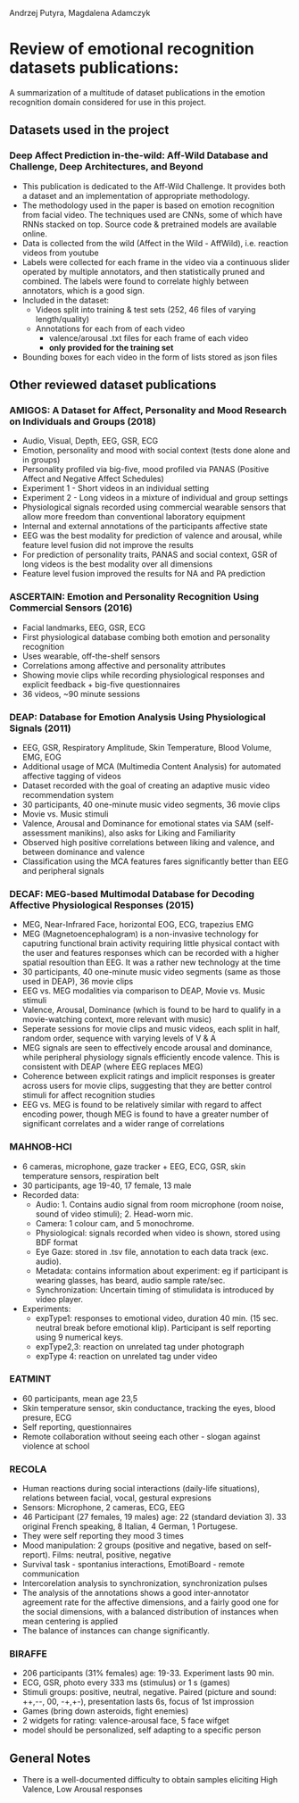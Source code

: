 Andrzej Putyra, Magdalena Adamczyk

# Review of emotional recognition datasets publications:

A summarization of a multitude of dataset publications in the emotion recognition domain considered for use in this project.

## Datasets used in the project

### Deep Affect Prediction in-the-wild: Aff-Wild Database and Challenge, Deep Architectures, and Beyond

* This publication is dedicated to the Aff-Wild Challenge. It provides both a dataset and an implementation of appropriate methodology.
* The methodology used in the paper is based on emotion recognition from facial video. The techniques used are CNNs, some of which have RNNs stacked on top. Source code & pretrained models are available online.
* Data is collected from the wild (Affect in the Wild - AffWild), i.e. reaction videos from youtube
* Labels were collected for each frame in the video via a continuous slider operated by multiple annotators, and then statistically pruned and combined. The labels were found to correlate highly between annotators, which is a good sign.
* Included in the dataset:
  * Videos split into training & test sets (252, 46 files of varying length/quality)
  * Annotations for each from of each video
    * valence/arousal .txt files for each frame of each video
    * **only provided for the training set**
 * Bounding boxes for each video in the form of lists stored as json files

## Other reviewed dataset publications

### AMIGOS: A Dataset for Affect, Personality and Mood Research on Individuals and Groups (2018)

* Audio, Visual, Depth, EEG, GSR, ECG
* Emotion, personality and mood with social context (tests done alone and in groups)
* Personality profiled via big-five, mood profiled via PANAS (Positive Affect and Negative Affect Schedules)
* Experiment 1 - Short videos in an individual setting
* Experiment 2 - Long videos in a mixture of individual and group settings
* Physiological signals recorded using commercial wearable sensors that allow more freedom than conventional laboratory equipment
* Internal and external annotations of the participants affective state
* EEG was the best modality for prediction of valence and arousal, while feature level fusion did not improve the results
* For prediction of personality traits, PANAS and social context, GSR of long videos is the best modality over all dimensions
* Feature level fusion improved the results for NA and PA prediction

### ASCERTAIN: Emotion and Personality Recognition Using Commercial Sensors (2016)

* Facial landmarks, EEG, GSR, ECG
* First physiological database combing both emotion and personality recognition
* Uses wearable, off-the-shelf sensors
* Correlations among affective and personality attributes
* Showing movie clips while recording physiological responses and explicit feedback + big-five questionnaires
* 36 videos, ~90 minute sessions

### DEAP: Database for Emotion Analysis Using Physiological Signals (2011)

* EEG, GSR, Respiratory Amplitude, Skin Temperature, Blood Volume, EMG, EOG
* Additional usage of MCA (Multimedia Content Analysis) for automated affective tagging of videos
* Dataset recorded with the goal of creating an adaptive music video recommendation system
* 30 participants, 40 one-minute music video segments, 36 movie clips
* Movie vs. Music stimuli
* Valence, Arousal and Dominance for emotional states via SAM (self-assessment manikins), also asks for Liking and Familiarity
* Observed high positive correlations between liking and valence, and between dominance and valence
* Classification using the MCA features fares significantly better than EEG and peripheral signals 

### DECAF: MEG-based Multimodal Database for Decoding Affective Physiological Responses (2015)

* MEG, Near-Infrared Face, horizontal EOG, ECG, trapezius EMG
* MEG (Magnetoencephalogram) is a non-invasive technology for caputring functional brain activity requiring little physical contact with the user and features responses which can be recorded with a higher spatial resoultion than EEG. It was a rather new technology at the time
* 30 participants, 40 one-minute music video segments (same as those used in DEAP), 36 movie clips
* EEG vs. MEG modalities via comparison to DEAP, Movie vs. Music stimuli
* Valence, Arousal, Dominance (which is found to be hard to qualify in a movie-watching context, more relevant with music)
* Seperate sessions for movie clips and music videos, each split in half, random order, sequence with varying levels of V & A
* MEG signals are seen to effectively encode arousal and dominance, while peripheral physiology signals efficiently encode valence. This is consistent with DEAP (where EEG replaces MEG)
* Coherence between explicit ratings and implicit responses is greater across users for movie clips, suggesting that they are better control stimuli for affect recognition studies
* EEG vs. MEG is found to be relatively similar with regard to affect encoding power, though MEG is found to have a greater number of significant correlates and a wider range of correlations

### MAHNOB-HCI

* 6 cameras, microphone, gaze tracker + EEG, ECG, GSR, skin temperature sensors, respiration belt
* 30 participants, age 19-40, 17 female, 13 male
* Recorded data:
	* Audio: 1. Contains audio signal from room microphone (room noise, sound of video stimuli); 2. Head-worn mic. 
	* Camera: 1 colour cam, and 5 monochrome. 
	* Physiological: signals recorded when video is shown, stored using BDF format
	* Eye Gaze: stored in .tsv file, annotation to each data track (exc. audio). 
	* Metadata: contains information about experiment: eg if participant is wearing glasses, has beard, audio sample rate/sec. 
	* Synchronization: Uncertain timing of stimulidata is introduced by video player.
* Experiments: 
	* expType1: responses to emotional video, duration 40 min. (15 sec. neutral break before emotional klip). Participant is self reporting using 9 numerical keys.
	* expType2,3: reaction on unrelated tag under photograph
	* expType 4: reaction on unrelated tag under video
	
### EATMINT

* 60 participants, mean age 23,5 
* Skin temperature sensor, skin conductance, tracking the eyes, blood presure, ECG
* Self reporting, questionnaires
* Remote collaboration without seeing each other - slogan against violence at school

### RECOLA

* Human reactions during social interactions (daily-life situations), relations between facial, vocal, gestural expresions
* Sensors: Microphone, 2 cameras, ECG, EEG
* 46 Participant (27 females, 19 males) age: 22 (standard deviation 3). 33 original French speaking, 8 Italian, 4 German, 1 Portugese.
* They were self reporting they mood 3 times
* Mood manipulation: 2 groups (positive and negative, based on self-report). Films: neutral, positive, negative
* Survival task - spontanius interactions, EmotiBoard - remote communication 
* Intercorelation analysis to synchronization, synchronization pulses
* The analysis of the annotations shows a good inter-annotator agreement rate for the affective dimensions, and a fairly good one for the social dimensions, with a balanced distribution of instances when mean centering is applied
* The balance of instances can change significantly.

### BIRAFFE

* 206 participants (31% females) age: 19-33. Experiment lasts 90 min. 
* ECG, GSR, photo every 333 ms (stimulus) or 1 s (games)
* Stimuli groups: positive, neutral,  negative. Paired (picture and sound: ++,--, 00, -+,+-), presentation lasts 6s, focus of 1st improssion
* Games (bring down asteroids, fight enemies)
* 2 widgets for rating: valence-arousal face, 5 face wifget
* model should be personalized, self adapting to a specific person 


## General Notes

* There is a well-documented difficulty to obtain samples eliciting High Valence, Low Arousal responses
